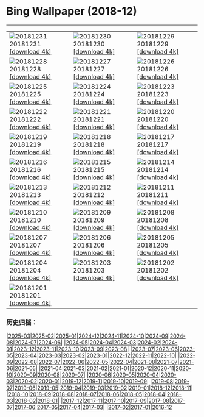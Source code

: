 # Bing Wallpaper (2018-12)
**************

<table><tr><td><img class="wallpaper" src="https://www.bing.com/az/hprichbg/rb/Newyear_ZH-CN7704868471_1920x1080.jpg" alt="20181231"> 20181231 <a href="https://www.bing.com/az/hprichbg/rb/Newyear_ZH-CN7704868471_UHD.jpg">[download 4k]</a></td><td><img class="wallpaper" src="https://www.bing.com/az/hprichbg/rb/EyeFireworks_ZH-CN1712859531_1920x1080.jpg" alt="20181230"> 20181230 <a href="https://www.bing.com/az/hprichbg/rb/EyeFireworks_ZH-CN1712859531_UHD.jpg">[download 4k]</a></td><td><img class="wallpaper" src="https://www.bing.com/az/hprichbg/rb/Shaun_ZH-CN1664802755_1920x1080.jpg" alt="20181229"> 20181229 <a href="https://www.bing.com/az/hprichbg/rb/Shaun_ZH-CN1664802755_UHD.jpg">[download 4k]</a></td></tr><tr><td><img class="wallpaper" src="https://www.bing.com/az/hprichbg/rb/NLNorway_ZH-CN3295729777_1920x1080.jpg" alt="20181228"> 20181228 <a href="https://www.bing.com/az/hprichbg/rb/NLNorway_ZH-CN3295729777_UHD.jpg">[download 4k]</a></td><td><img class="wallpaper" src="https://www.bing.com/az/hprichbg/rb/WYBaldEagle_ZH-CN3186832628_1920x1080.jpg" alt="20181227"> 20181227 <a href="https://www.bing.com/az/hprichbg/rb/WYBaldEagle_ZH-CN3186832628_UHD.jpg">[download 4k]</a></td><td><img class="wallpaper" src="https://www.bing.com/az/hprichbg/rb/BethesdaSnow_ZH-CN3087618718_1920x1080.jpg" alt="20181226"> 20181226 <a href="https://www.bing.com/az/hprichbg/rb/BethesdaSnow_ZH-CN3087618718_UHD.jpg">[download 4k]</a></td></tr><tr><td><img class="wallpaper" src="https://www.bing.com/az/hprichbg/rb/OxfordBoxing_ZH-CN2854964515_1920x1080.jpg" alt="20181225"> 20181225 <a href="https://www.bing.com/az/hprichbg/rb/OxfordBoxing_ZH-CN2854964515_UHD.jpg">[download 4k]</a></td><td><img class="wallpaper" src="https://www.bing.com/az/hprichbg/rb/ToyXmasTree_ZH-CN7495694130_1920x1080.jpg" alt="20181224"> 20181224 <a href="https://www.bing.com/az/hprichbg/rb/ToyXmasTree_ZH-CN7495694130_UHD.jpg">[download 4k]</a></td><td><img class="wallpaper" src="https://www.bing.com/az/hprichbg/rb/SilentNight_ZH-CN6692349673_1920x1080.jpg" alt="20181223"> 20181223 <a href="https://www.bing.com/az/hprichbg/rb/SilentNight_ZH-CN6692349673_UHD.jpg">[download 4k]</a></td></tr><tr><td><img class="wallpaper" src="https://www.bing.com/az/hprichbg/rb/Ravennaschlucht_ZH-CN6473294840_1920x1080.jpg" alt="20181222"> 20181222 <a href="https://www.bing.com/az/hprichbg/rb/Ravennaschlucht_ZH-CN6473294840_UHD.jpg">[download 4k]</a></td><td><img class="wallpaper" src="https://www.bing.com/az/hprichbg/rb/ColdMoonRising_ZH-CN6131399146_1920x1080.jpg" alt="20181221"> 20181221 <a href="https://www.bing.com/az/hprichbg/rb/ColdMoonRising_ZH-CN6131399146_UHD.jpg">[download 4k]</a></td><td><img class="wallpaper" src="https://www.bing.com/az/hprichbg/rb/AdobeSantaFe_ZH-CN2664241241_1920x1080.jpg" alt="20181220"> 20181220 <a href="https://www.bing.com/az/hprichbg/rb/AdobeSantaFe_ZH-CN2664241241_UHD.jpg">[download 4k]</a></td></tr><tr><td><img class="wallpaper" src="https://www.bing.com/az/hprichbg/rb/WinterIllumination_ZH-CN9373805444_1920x1080.jpg" alt="20181219"> 20181219 <a href="https://www.bing.com/az/hprichbg/rb/WinterIllumination_ZH-CN9373805444_UHD.jpg">[download 4k]</a></td><td><img class="wallpaper" src="https://www.bing.com/az/hprichbg/rb/PragueChristmas_ZH-CN9765023795_1920x1080.jpg" alt="20181218"> 20181218 <a href="https://www.bing.com/az/hprichbg/rb/PragueChristmas_ZH-CN9765023795_UHD.jpg">[download 4k]</a></td><td><img class="wallpaper" src="https://www.bing.com/az/hprichbg/rb/NutcrackerSeason_ZH-CN8373379424_1920x1080.jpg" alt="20181217"> 20181217 <a href="https://www.bing.com/az/hprichbg/rb/NutcrackerSeason_ZH-CN8373379424_UHD.jpg">[download 4k]</a></td></tr><tr><td><img class="wallpaper" src="https://www.bing.com/az/hprichbg/rb/OsoyoosExpressway_ZH-CN12997739047_1920x1080.jpg" alt="20181216"> 20181216 <a href="https://www.bing.com/az/hprichbg/rb/OsoyoosExpressway_ZH-CN12997739047_UHD.jpg">[download 4k]</a></td><td><img class="wallpaper" src="https://www.bing.com/az/hprichbg/rb/MuranoChristmas_ZH-CN11783971861_1920x1080.jpg" alt="20181215"> 20181215 <a href="https://www.bing.com/az/hprichbg/rb/MuranoChristmas_ZH-CN11783971861_UHD.jpg">[download 4k]</a></td><td><img class="wallpaper" src="https://www.bing.com/az/hprichbg/rb/YosemiteBridge_ZH-CN10163806053_1920x1080.jpg" alt="20181214"> 20181214 <a href="https://www.bing.com/az/hprichbg/rb/YosemiteBridge_ZH-CN10163806053_UHD.jpg">[download 4k]</a></td></tr><tr><td><img class="wallpaper" src="https://www.bing.com/az/hprichbg/rb/CardinalBerries_ZH-CN12579098505_1920x1080.jpg" alt="20181213"> 20181213 <a href="https://www.bing.com/az/hprichbg/rb/CardinalBerries_ZH-CN12579098505_UHD.jpg">[download 4k]</a></td><td><img class="wallpaper" src="https://www.bing.com/az/hprichbg/rb/ReykjavikYuleLads_ZH-CN12225355290_1920x1080.jpg" alt="20181212"> 20181212 <a href="https://www.bing.com/az/hprichbg/rb/ReykjavikYuleLads_ZH-CN12225355290_UHD.jpg">[download 4k]</a></td><td><img class="wallpaper" src="https://www.bing.com/az/hprichbg/rb/PoinsettiaBuds_ZH-CN13611855261_1920x1080.jpg" alt="20181211"> 20181211 <a href="https://www.bing.com/az/hprichbg/rb/PoinsettiaBuds_ZH-CN13611855261_UHD.jpg">[download 4k]</a></td></tr><tr><td><img class="wallpaper" src="https://www.bing.com/az/hprichbg/rb/KilimanjaroMawenzi_ZH-CN7924585833_1920x1080.jpg" alt="20181210"> 20181210 <a href="https://www.bing.com/az/hprichbg/rb/KilimanjaroMawenzi_ZH-CN7924585833_UHD.jpg">[download 4k]</a></td><td><img class="wallpaper" src="https://www.bing.com/az/hprichbg/rb/ChristmasIslandCrab_ZH-CN11742198976_1920x1080.jpg" alt="20181209"> 20181209 <a href="https://www.bing.com/az/hprichbg/rb/ChristmasIslandCrab_ZH-CN11742198976_UHD.jpg">[download 4k]</a></td><td><img class="wallpaper" src="https://www.bing.com/az/hprichbg/rb/JohnDaySnow_ZH-CN10595235387_1920x1080.jpg" alt="20181208"> 20181208 <a href="https://www.bing.com/az/hprichbg/rb/JohnDaySnow_ZH-CN10595235387_UHD.jpg">[download 4k]</a></td></tr><tr><td><img class="wallpaper" src="https://www.bing.com/az/hprichbg/rb/BanffEvergreens_ZH-CN11540783621_1920x1080.jpg" alt="20181207"> 20181207 <a href="https://www.bing.com/az/hprichbg/rb/BanffEvergreens_ZH-CN11540783621_UHD.jpg">[download 4k]</a></td><td><img class="wallpaper" src="https://www.bing.com/az/hprichbg/rb/TaisetsuShirakawago_ZH-CN11784781173_1920x1080.jpg" alt="20181206"> 20181206 <a href="https://www.bing.com/az/hprichbg/rb/TaisetsuShirakawago_ZH-CN11784781173_UHD.jpg">[download 4k]</a></td><td><img class="wallpaper" src="https://www.bing.com/az/hprichbg/rb/Huuhkajat_ZH-CN10089104175_1920x1080.jpg" alt="20181205"> 20181205 <a href="https://www.bing.com/az/hprichbg/rb/Huuhkajat_ZH-CN10089104175_UHD.jpg">[download 4k]</a></td></tr><tr><td><img class="wallpaper" src="https://www.bing.com/az/hprichbg/rb/CurlingBonspiel_ZH-CN6638213482_1920x1080.jpg" alt="20181204"> 20181204 <a href="https://www.bing.com/az/hprichbg/rb/CurlingBonspiel_ZH-CN6638213482_UHD.jpg">[download 4k]</a></td><td><img class="wallpaper" src="https://www.bing.com/az/hprichbg/rb/SphinxObservatory_ZH-CN7733546261_1920x1080.jpg" alt="20181203"> 20181203 <a href="https://www.bing.com/az/hprichbg/rb/SphinxObservatory_ZH-CN7733546261_UHD.jpg">[download 4k]</a></td><td><img class="wallpaper" src="https://www.bing.com/az/hprichbg/rb/AlanTuringNotebook_ZH-CN7743633207_1920x1080.jpg" alt="20181202"> 20181202 <a href="https://www.bing.com/az/hprichbg/rb/AlanTuringNotebook_ZH-CN7743633207_UHD.jpg">[download 4k]</a></td></tr><tr><td><img class="wallpaper" src="https://www.bing.com/az/hprichbg/rb/Nuuk_ZH-CN12127666588_1920x1080.jpg" alt="20181201"> 20181201 <a href="https://www.bing.com/az/hprichbg/rb/Nuuk_ZH-CN12127666588_UHD.jpg">[download 4k]</a></td><td></td><td></td></tr></table>

### 历史归档：

|[2025-03](/../2025-03/2025-03.md)|[2025-02](/../2025-02/2025-02.md)|[2025-01](/../2025-01/2025-01.md)|[2024-12](/../2024-12/2024-12.md)|[2024-11](/../2024-11/2024-11.md)|[2024-10](/../2024-10/2024-10.md)|[2024-09](/../2024-09/2024-09.md)|[2024-08](/../2024-08/2024-08.md)|[2024-07](/../2024-07/2024-07.md)|[2024-06](/../2024-06/2024-06.md)|
|[2024-05](/../2024-05/2024-05.md)|[2024-04](/../2024-04/2024-04.md)|[2024-03](/../2024-03/2024-03.md)|[2024-02](/../2024-02/2024-02.md)|[2024-01](/../2024-01/2024-01.md)|[2023-12](/../2023-12/2023-12.md)|[2023-11](/../2023-11/2023-11.md)|[2023-10](/../2023-10/2023-10.md)|[2023-09](/../2023-09/2023-09.md)|[2023-08](/../2023-08/2023-08.md)|
|[2023-07](/../2023-07/2023-07.md)|[2023-06](/../2023-06/2023-06.md)|[2023-05](/../2023-05/2023-05.md)|[2023-04](/../2023-04/2023-04.md)|[2023-03](/../2023-03/2023-03.md)|[2023-02](/../2023-02/2023-02.md)|[2023-01](/../2023-01/2023-01.md)|[2022-12](/../2022-12/2022-12.md)|[2022-11](/../2022-11/2022-11.md)|[2022-10](/../2022-10/2022-10.md)|
|[2022-09](/../2022-09/2022-09.md)|[2022-08](/../2022-08/2022-08.md)|[2022-07](/../2022-07/2022-07.md)|[2022-06](/../2022-06/2022-06.md)|[2022-05](/../2022-05/2022-05.md)|[2022-04](/../2022-04/2022-04.md)|[2021-08](/../2021-08/2021-08.md)|[2021-07](/../2021-07/2021-07.md)|[2021-06](/../2021-06/2021-06.md)|[2021-05](/../2021-05/2021-05.md)|
|[2021-04](/../2021-04/2021-04.md)|[2021-03](/../2021-03/2021-03.md)|[2021-02](/../2021-02/2021-02.md)|[2021-01](/../2021-01/2021-01.md)|[2020-12](/../2020-12/2020-12.md)|[2020-11](/../2020-11/2020-11.md)|[2020-10](/../2020-10/2020-10.md)|[2020-09](/../2020-09/2020-09.md)|[2020-08](/../2020-08/2020-08.md)|[2020-07](/../2020-07/2020-07.md)|
|[2020-06](/../2020-06/2020-06.md)|[2020-05](/../2020-05/2020-05.md)|[2020-04](/../2020-04/2020-04.md)|[2020-03](/../2020-03/2020-03.md)|[2020-02](/../2020-02/2020-02.md)|[2020-01](/../2020-01/2020-01.md)|[2019-12](/../2019-12/2019-12.md)|[2019-11](/../2019-11/2019-11.md)|[2019-10](/../2019-10/2019-10.md)|[2019-09](/../2019-09/2019-09.md)|
|[2019-08](/../2019-08/2019-08.md)|[2019-07](/../2019-07/2019-07.md)|[2019-06](/../2019-06/2019-06.md)|[2019-05](/../2019-05/2019-05.md)|[2019-04](/../2019-04/2019-04.md)|[2019-03](/../2019-03/2019-03.md)|[2019-02](/../2019-02/2019-02.md)|[2019-01](/../2019-01/2019-01.md)|[2018-12](/2018-12.md)|[2018-11](/../2018-11/2018-11.md)|
|[2018-10](/../2018-10/2018-10.md)|[2018-09](/../2018-09/2018-09.md)|[2018-08](/../2018-08/2018-08.md)|[2018-07](/../2018-07/2018-07.md)|[2018-06](/../2018-06/2018-06.md)|[2018-05](/../2018-05/2018-05.md)|[2018-04](/../2018-04/2018-04.md)|[2018-03](/../2018-03/2018-03.md)|[2018-02](/../2018-02/2018-02.md)|[2018-01](/../2018-01/2018-01.md)|
|[2017-12](/../2017-12/2017-12.md)|[2017-11](/../2017-11/2017-11.md)|[2017-10](/../2017-10/2017-10.md)|[2017-09](/../2017-09/2017-09.md)|[2017-08](/../2017-08/2017-08.md)|[2017-07](/../2017-07/2017-07.md)|[2017-06](/../2017-06/2017-06.md)|[2017-05](/../2017-05/2017-05.md)|[2017-04](/../2017-04/2017-04.md)|[2017-03](/../2017-03/2017-03.md)|
|[2017-02](/../2017-02/2017-02.md)|[2017-01](/../2017-01/2017-01.md)|[2016-12](/../2016-12/2016-12.md)